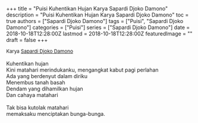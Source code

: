 +++
title = "Puisi Kuhentikan Hujan Karya Sapardi Djoko Damono"
description = "Puisi Kuhentikan Hujan Karya Sapardi Djoko Damono"
toc = true
authors = ["Sapardi Djoko Damono"]
tags = ["Puisi", "Sapardi Djoko Damono"]
categories = ["Puisi"]
series = ["Sapardi Djoko Damono"]
date = 2018-10-18T12:28:00Z
lastmod = 2018-10-18T12:28:00Z
featuredImage = ""
draft = false
+++

<div style="text-align: justify;">
<div style="font-size: small;">Karya <a href="/authors/sapardi-djoko-damono/" target="_blank">Sapardi Djoko Damono</a></div><br />
Kuhentikan hujan<br />Kini matahari merindukanku, mengangkat kabut pagi perlahan<br />Ada yang berdenyut dalam diriku<br />Menembus tanah basah<br />Dendam yang dihamilkan hujan<br />Dan cahaya matahari<br /><br />Tak bisa kutolak matahari<br />memaksaku menciptakan bunga-bunga.</div>
